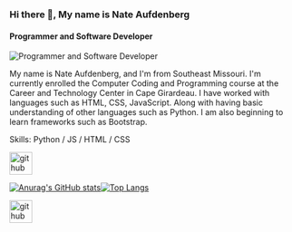 ### Hi there 👋, My name is Nate Aufdenberg
#### Programmer and Software Developer
![Programmer and Software Developer](https://www.canva.com/design/DAF-F1dY1Fg/n7KL6v2_PtWh_lRTsTyN7A/edit?utm_content=DAF-F1dY1Fg&utm_campaign=designshare&utm_medium=link2&utm_source=sharebutton)

My name is Nate Aufdenberg, and I'm from Southeast Missouri. I'm currently enrolled the Computer Coding and Programming course at the Career and Technology Center in Cape Girardeau. I have worked with languages such as HTML, CSS, JavaScript. Along with having basic understanding of other languages such as Python. I am also beginning to learn frameworks such as Bootstrap.

Skills: Python / JS / HTML / CSS



[<img src='https://cdn.jsdelivr.net/npm/simple-icons@3.0.1/icons/github.svg' alt='github' height='40'>](https://github.com/NateAufdenberg)  


 


[![Anurag's GitHub stats](https://github-readme-stats.vercel.app/api?username=NateAufdenberg)](https://github.com/anuraghazra/github-readme-stats)[![Top Langs](https://github-readme-stats.vercel.app/api/top-langs/?username=NateAufdenberg&layout=compact)](https://github.com/anuraghazra/github-readme-stats)

[<img src='https://cdn.jsdelivr.net/npm/simple-icons@3.0.1/icons/github.svg' alt='github' height='40'>](https://github.com/NateAufdenberg) 
